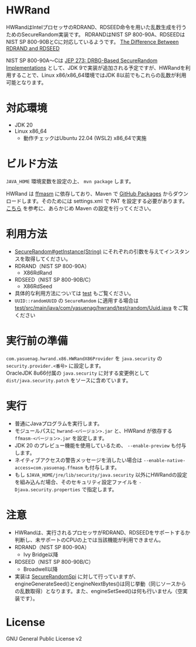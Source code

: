 HWRand
===================
HWRandはIntelプロセッサのRDRAND、RDSEED命令を用いた乱数生成を行うためのSecureRandom実装です。
RDRANDはNIST SP 800-90A、RDSEEDはNIST SP 800-90BとCに対応しているようです。
[The Difference Between RDRAND and RDSEED](https://software.intel.com/en-us/blogs/2012/11/17/the-difference-between-rdrand-and-rdseed)

NIST SP 800-90A～Cは [JEP 273: DRBG-Based SecureRandom Implementations](http://openjdk.java.net/jeps/273) として、JDK 9で実装が追加される予定ですが、HWRandを利用することで、Linux x86/x86_64環境ではJDK 8以前でもこれらの乱数が利用可能となります。

# 対応環境

* JDK 20
* Linux x86_64
    * 動作チェックはUbuntu 22.04 (WSL2) x86_64で実施

# ビルド方法

`JAVA_HOME` 環境変数を設定の上、 `mvn package` します。

HWRand は [ffmasm](https://github.com/YaSuenag/ffmasm) に依存しており、Maven で [GitHub Packages](https://github.com/YaSuenag/ffmasm/packages/) からダウンロードします。そのためには settings.xml で PAT を設定する必要があります。 [こちら](https://docs.github.com/en/packages/working-with-a-github-packages-registry/working-with-the-apache-maven-registry) を参考に、あらかじめ Maven の設定を行ってください。

# 利用方法

* [SecureRandom#getInstance(String)](http://docs.oracle.com/javase/jp/8/docs/api/java/security/SecureRandom.html#getInstance-java.lang.String-) にそれぞれの引数を与えてインスタンスを取得してください。
 * RDRAND（NIST SP 800-90A）
   * X86RdRand
 * RDSEED（NIST SP 800-90B/C）
   * X86RdSeed
* 具体的な利用方法については [test](test) もご覧ください。
* `UUID::randomUUID` の `SecureRandom` に適用する場合は [test/src/main/java/com/yasuenag/hwrand/test/random/Uuid.java](test/src/main/java/com/yasuenag/hwrand/test/random/Uuid.java) をご覧ください

# 実行前の準備

`com.yasuenag.hwrand.x86.HWRandX86Provider` を `java.security` の `security.provider.<番号>` に設定します。  
OracleJDK 8u66付属の `java.security` に対する変更例として `dist/java.security.patch` をソースに含めています。

# 実行

* 普通にJavaプログラムを実行します。
* モジュールパスに `hwrand-<バージョン>.jar` と、HWRand が依存する `ffmasm-<バージョン>.jar` を設定します。
* JDK 20 のプレビュー機能を使用しているため、 `--enable-preview` も付与します。
* ネイティブアクセスの警告メッセージを消したい場合は `--enable-native-access=com.yasuenag.ffmasm` も付与します。
* もし `$JAVA_HOME/jre/lib/security/java.security` 以外にHWRandの設定を組み込んだ場合、そのセキュリティ設定ファイルを `-Djava.security.properties` で指定します。

# 注意

* HWRandは、実行されるプロセッサがRDRAND、RDSEEDをサポートするか判断し、未サポートのCPUの上では当該機能が利用できません。
 * RDRAND（NIST SP 800-90A）
   * Ivy Bridge以降
 * RDSEED（NIST SP 800-90B/C）
   * Broadwell以降
* 実装は [SecureRandomSpi](http://docs.oracle.com/javase/jp/8/docs/api/java/security/SecureRandomSpi.html) に対して行っていますが、engineGenerateSeed()とengineNextBytes()は同じ挙動（同じソースからの乱数取得）となります。また、engineSetSeed()は何も行いません（空実装です）。

# License

GNU General Public License v2

